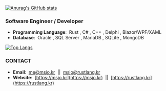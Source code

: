 [![Anurag's GitHub stats](https://github-readme-stats.vercel.app/api?username=DebugJO&show_icons=true)](https://github.com/anuraghazra/github-readme-stats)

### Software Engineer / Developer

* **Programming Language**:&nbsp; Rust , C# , C++ , Delphi , Blazor/WPF/XAML
* **Database**:&nbsp; Oracle , SQL Server , MariaDB , SQLite , MongoDB

[![Top Langs](https://github-readme-stats.vercel.app/api/top-langs/?username=DebugJO&layout=compact&langs_count=10)](https://github.com/anuraghazra/github-readme-stats)

### CONTACT
* **Email**:&nbsp; me@msjo.kr &nbsp;||&nbsp; msjo@rustlang.kr
* **Website**:&nbsp; [https://msjo.kr](https://msjo.kr) &nbsp;||&nbsp; [https://rustlang.kr](https://rustlang.kr)
